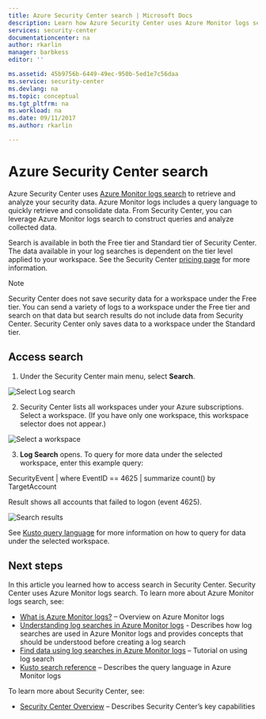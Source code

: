 ```yaml
---
title: Azure Security Center search | Microsoft Docs
description: Learn how Azure Security Center uses Azure Monitor logs search to retrieve and analyze your security data.
services: security-center
documentationcenter: na
author: rkarlin
manager: barbkess
editor: ''

ms.assetid: 45b9756b-6449-49ec-950b-5ed1e7c56daa
ms.service: security-center
ms.devlang: na
ms.topic: conceptual
ms.tgt_pltfrm: na
ms.workload: na
ms.date: 09/11/2017
ms.author: rkarlin

---
```

# Azure Security Center search
Azure Security Center uses [Azure Monitor logs search](../log-analytics/log-analytics-log-searches.md) to retrieve and analyze your security data. Azure Monitor logs includes a query language to quickly retrieve and consolidate data. From Security Center, you can leverage Azure Monitor logs search to construct queries and analyze collected data.

Search is available in both the Free tier and Standard tier of Security Center.  The data available in your log searches is dependent on the tier level applied to your workspace.  See the Security Center [pricing page](../security-center/security-center-pricing.md) for more information.


> [!NOTE]
> Security Center does not save security data for a workspace under the Free tier. You can send a variety of logs to a workspace under the Free tier and search on that data but search results do not include data from Security Center. Security Center only saves data to a workspace under the Standard tier.
>
>

## Access search
1. Under the Security Center main menu, select **Search**.

  ![Select Log search][1]

2. Security Center lists all workspaces under your Azure subscriptions. Select a workspace. (If you have only one workspace, this workspace selector does not appear.)

  ![Select a workspace][2]

3. **Log Search** opens. To query for more data under the selected workspace, enter this example query:

  SecurityEvent | where EventID == 4625 | summarize count() by TargetAccount

  Result shows all accounts that failed to logon (event 4625).

  ![Search results][3]

See [Kusto query language](../log-analytics/log-analytics-search-reference.md) for more information on how to query for data under the selected workspace.

## Next steps
In this article you learned how to access search in Security Center. Security Center uses Azure Monitor logs search. To learn more about Azure Monitor logs search, see:

- [What is Azure Monitor logs?](../log-analytics/log-analytics-overview.md) – Overview on Azure Monitor logs
- [Understanding log searches in Azure Monitor logs](../log-analytics/log-analytics-log-search-new.md) - Describes how log searches are used in Azure Monitor logs and provides concepts that should be understood before creating a log search
- [Find data using log searches in Azure Monitor logs](../log-analytics/log-analytics-log-searches.md) – Tutorial on using log search
- [Kusto search reference](../log-analytics/log-analytics-search-reference.md) – Describes the query language in Azure Monitor logs

To learn more about Security Center, see:

- [Security Center Overview](security-center-intro.md) – Describes Security Center’s key capabilities

<!--Image references-->
[1]: ./media/security-center-search/search.png
[2]: ./media/security-center-search/workspace-selector.png
[3]: ./media/security-center-search/log-search.png
